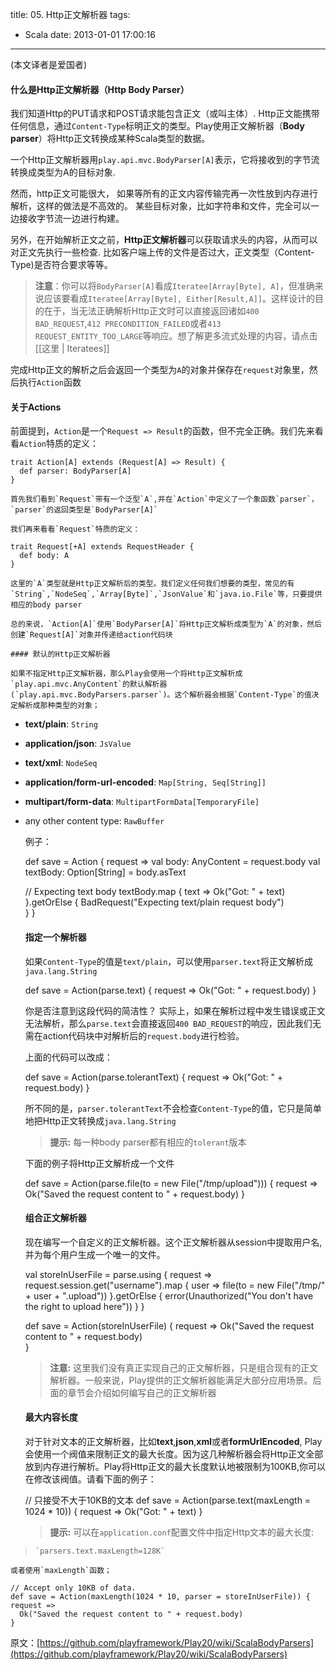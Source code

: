 title: 05. Http正文解析器
tags:
  - Scala
date: 2013-01-01 17:00:16
---

(本文译者是爱国者)

#### 什么是Http正文解析器（Http Body Parser）

我们知道Http的PUT请求和POST请求能包含正文（或叫主体）. Http正文能携带任何信息，通过`Content-Type`标明正文的类型。Play使用正文解析器（**Body parser**）将Http正文转换成某种Scala类型的数据。

一个Http正文解析器用`play.api.mvc.BodyParser[A]`表示，它将接收到的字节流转换成类型为A的目标对象.

然而，http正文可能很大， 如果等所有的正文内容传输完再一次性放到内存进行解析，这样的做法是不高效的。 某些目标对象，比如字符串和文件，完全可以一边接收字节流一边进行构建。

另外，在开始解析正文之前，**Http正文解析器**可以获取请求头的内容，从而可以对正文先执行一些检查. 比如客户端上传的文件是否过大，正文类型（Content-Type)是否符合要求等等。

> **注意**：你可以将`BodyParser[A]`看成`Iteratee[Array[Byte], A]`，但准确来说应该要看成`Iteratee[Array[Byte], Either[Result,A]]`。这样设计的目的在于，当无法正确解析Http正文时可以直接返回诸如`400 BAD_REQUEST`,`412 PRECONDITION_FAILED`或者`413 REQUEST_ENTITY_TOO_LARGE`等响应。想了解更多流式处理的内容，请点击 [[这里 | Iteratees]]

完成Http正文的解析之后会返回一个类型为`A`的对象并保存在`request`对象里，然后执行`Action`函数

#### 关于Actions

前面提到，`Action`是一个`Request => Result`的函数，但不完全正确。我们先来看看`Action`特质的定义：

    trait Action[A] extends (Request[A] => Result) {
      def parser: BodyParser[A]
    }

    首先我们看到`Request`带有一个泛型`A`,并在`Action`中定义了一个象函数`parser`，`parser`的返回类型是`BodyParser[A]`

    我们再来看看`Request`特质的定义：

    trait Request[+A] extends RequestHeader {
      def body: A
    }

    这里的`A`类型就是Http正文解析后的类型。我们定义任何我们想要的类型，常见的有`String`,`NodeSeq`,`Array[Byte]`,`JsonValue`和`java.io.File`等，只要提供相应的body parser

    总的来说，`Action[A]`使用`BodyParser[A]`将Http正文解析成类型为`A`的对象，然后创建`Request[A]`对象并传递给action代码块

    #### 默认的Http正文解析器

    如果不指定Http正文解析器，那么Play会使用一个将Http正文解析成`play.api.mvc.AnyContent`的默认解析器(`play.api.mvc.BodyParsers.parser`)。这个解析器会根据`Content-Type`的值决定解析成那种类型的对象；

*   **text/plain**: `String`
*   **application/json**: `JsValue`
*   **text/xml**: `NodeSeq`
*   **application/form-url-encoded**: `Map[String, Seq[String]]`
*   **multipart/form-data**: `MultipartFormData[TemporaryFile]`
*   any other content type: `RawBuffer`

    例子：

    def save = Action { request =>
      val body: AnyContent = request.body
      val textBody: Option[String] = body.asText 

      // Expecting text body
      textBody.map { text =>
        Ok("Got: " + text)
      }.getOrElse {
        BadRequest("Expecting text/plain request body")  
      }
    }

    #### 指定一个解析器

    如果`Content-Type`的值是`text/plain`，可以使用`parser.text`将正文解析成`java.lang.String`

    def save = Action(parse.text) { request => 
       Ok("Got: " + request.body) 
    }

    你是否注意到这段代码的简洁性？ 实际上，如果在解析过程中发生错误或正文无法解析，那么`parse.text`会直接返回`400 BAD_REQUEST`的响应，因此我们无需在action代码块中对解析后的`request.body`进行检验。

    上面的代码可以改成：

    def save = Action(parse.tolerantText) { request =>
      Ok("Got: " + request.body)
    }

    所不同的是，`parser.tolerantText`不会检查`Content-Type`的值，它只是简单地把Http正文转换成`java.lang.String`

    > **提示:** 每一种body parser都有相应的`tolerant`版本

    下面的例子将Http正文解析成一个文件

    def save = Action(parse.file(to = new File("/tmp/upload"))) { request =>
      Ok("Saved the request content to " + request.body)
    }

    #### 组合正文解析器

    现在编写一个自定义的正文解析器。这个正文解析器从session中提取用户名, 并为每个用户生成一个唯一的文件。

    val storeInUserFile = parse.using { request =>
      request.session.get("username").map { user =>
        file(to = new File("/tmp/" + user + ".upload"))
      }.getOrElse {
        error(Unauthorized("You don't have the right to upload here"))
      }
    }

    def save = Action(storeInUserFile) { request =>
      Ok("Saved the request content to " + request.body)  
    }
    > **注意:** 这里我们没有真正实现自己的正文解析器，只是组合现有的正文解析器。一般来说，Play提供的正文解析器能满足大部分应用场景。后面的章节会介绍如何编写自己的正文解析器

    #### 最大内容长度

    对于针对文本的正文解析器，比如**text**,**json**,**xml**或者**formUrlEncoded**, Play会使用一个阀值来限制正文的最大长度。因为这几种解析器会将Http正文全部放到内存进行解析。Play将Http正文的最大长度默认地被限制为100KB,你可以在修改该阀值。请看下面的例子：

    // 只接受不大于10KB的文本
    def save = Action(parse.text(maxLength = 1024 * 10)) { request =>
      Ok("Got: " + text)
    }
    > **提示:** 可以在`application.conf`配置文件中指定Http文本的最大长度:
> 
>     `parsers.text.maxLength=128K`

    或者使用`maxLength`函数；

    // Accept only 10KB of data.
    def save = Action(maxLength(1024 * 10, parser = storeInUserFile)) { request =>
      Ok("Saved the request content to " + request.body)  
    }

原文：[https://github.com/playframework/Play20/wiki/ScalaBodyParsers](https://github.com/playframework/Play20/wiki/ScalaBodyParsers)